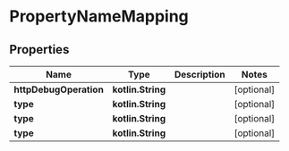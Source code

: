 
# PropertyNameMapping

## Properties
Name | Type | Description | Notes
------------ | ------------- | ------------- | -------------
**httpDebugOperation** | **kotlin.String** |  |  [optional]
**type** | **kotlin.String** |  |  [optional]
**type** | **kotlin.String** |  |  [optional]
**type** | **kotlin.String** |  |  [optional]



